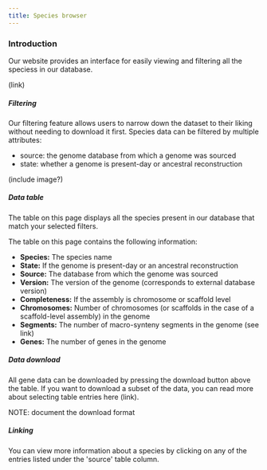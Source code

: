 ```yaml
---
title: Species browser
---
```


### Introduction

Our website provides an interface for easily viewing and filtering all the speciess in our database.

(link)

##### Filtering

Our filtering feature allows users to narrow down the dataset to their liking without needing to download it first. Species data can be filtered by multiple attributes:

- source: the genome database from which a genome was sourced
- state: whether a genome is present-day or ancestral reconstruction

(include image?)

##### Data table

The table on this page displays all the species present in our database that match your selected filters.

The table on this page contains the following information:

- **Species:** The species name
- **State:** If the genome is present-day or an ancestral reconstruction
- **Source:** The database from which the genome was sourced
- **Version:** The version of the genome (corresponds to external database version)
- **Completeness:** If the assembly is chromosome or scaffold level
- **Chromosomes:** Number of chromosomes (or scaffolds in the case of a scaffold-level assembly) in the genome
- **Segments:** The number of macro-synteny segments in the genome (see link)
- **Genes:** The number of genes in the genome

##### Data download

All gene data can be downloaded by pressing the download button above the table. If you want to download a subset of the data, you can read more about selecting table entries here (link).

NOTE: document the download format

##### Linking

You can view more information about a species by clicking on any of the entries listed under the 'source' table column.

